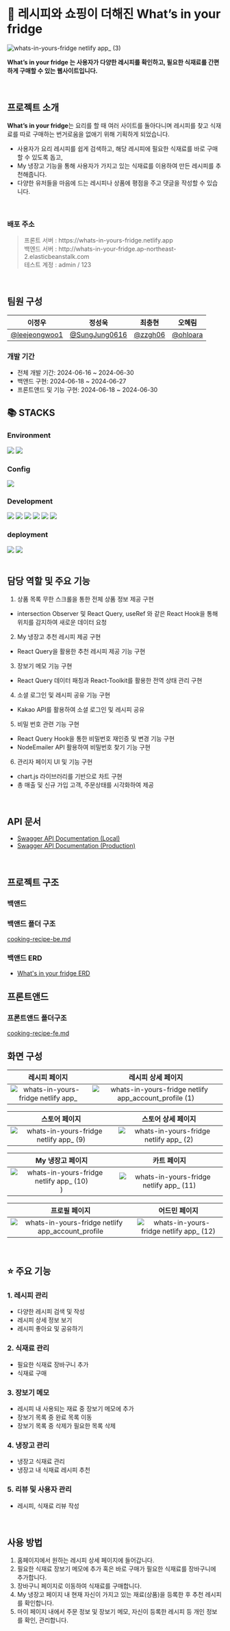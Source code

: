 # 🍴 레시피와 쇼핑이 더해진 What’s in your fridge
![whats-in-yours-fridge netlify app_ (3)](https://github.com/user-attachments/assets/fda42495-0e67-470b-83ee-4fe5f680482f)

**What’s in your fridge 는 사용자가 다양한 레시피를 확인하고, 필요한 식재료를 간편하게 구매할 수 있는 웹사이트입니다.**
>
<br>

## 프로젝트 소개

**What’s in your fridge**는 요리를 할 때 여러 사이트를 돌아다니며 레시피를 찾고 식재료를 따로 구매하는 번거로움을 없애기 위해 기획하게 되었습니다.
- 사용자가 요리 레시피를 쉽게 검색하고, 해당 레시피에 필요한 식재료를 바로 구매할 수 있도록 돕고, 
- My 냉장고 기능을 통해 사용자가 가지고 있는 식재료를 이용하여 만든 레시피를 추천해줍니다.
- 다양한 유저들을 마음에 드는 레시피나 상품에 평점을 주고 댓글을 작성할 수 있습니다.
<br>

### 배포 주소

> <div>프론트 서버 : https://whats-in-yours-fridge.netlify.app</div>
> <div>백엔드 서버 : http://whats-in-your-fridge.ap-northeast-2.elasticbeanstalk.com</div>
> 테스트 계정 : admin / 123
<br>

## 팀원 구성

|이정우|정성욱|최충현|오혜림|
|:------:|:---:|:---:|:-----:|
|[@leejeongwoo1](https://github.com/leejeongwoo1/leejeongwoo1)|[@SungJung0616](https://github.com/SungJung0616)|[@zzgh06](https://github.com/zzgh06)|[@ohloara](https://github.com/ohloara)|<br>

### 개발 기간

- 전체 개발 기간: 2024-06-16 ~ 2024-06-30
- 백앤드 구현: 2024-06-18 ~ 2024-06-27
- 프론트앤드 및 기능 구현: 2024-06-18 ~ 2024-06-30

## 📚 STACKS
### Environment
<img src="https://img.shields.io/badge/git-F05032?style=for-the-badge&logo=git&logoColor=white"> <img src="https://img.shields.io/badge/github-181717?style=for-the-badge&logo=github&logoColor=white">
### Config
<img src="https://img.shields.io/badge/NPM-%23CB3837.svg?style=for-the-badge&logo=npm&logoColor=white">

### Development
<img src="https://img.shields.io/badge/Typescript-3178C6?style=for-the-badge&logo=Typescript&logoColor=white"/> <img src="https://img.shields.io/badge/react-61DAFB?style=for-the-badge&logo=react&logoColor=black"> <img src="https://img.shields.io/badge/node.js-339933?style=for-the-badge&logo=Node.js&logoColor=white">  <img src="https://img.shields.io/badge/express-000000?style=for-the-badge&logo=express&logoColor=white"> <img src="https://img.shields.io/badge/mongoDB-47A248?style=for-the-badge&logo=MongoDB&logoColor=white"> <img src="https://img.shields.io/badge/Tailwind CSS-06B6D4?style=for-the-badge&logo=Tailwind CSS&logoColor=white"/> 

### deployment
<img src="https://img.shields.io/badge/AWS-%23FF9900.svg?style=for-the-badge&logo=amazon-aws&logoColor=white"> <img src="https://img.shields.io/badge/netlify-%23000000.svg?style=for-the-badge&logo=netlify&logoColor=#00C7B7">
<br>
<br>


## 담당 역할 및 주요 기능
1. 상품 목록 무한 스크롤을 통한 전체 상품 정보 제공 구현
- intersection Observer 및 React Query, useRef 와 같은 React Hook을 통해 위치를 감지하여 새로운 데이터 요청

2. My 냉장고 추천 레시피 제공 구현
- React Query을 활용한 추천 레시피 제공 기능 구현

3. 장보기 메모 기능 구현
- React Query 데이터 패칭과 React-Toolkit를 활용한 전역 상태 관리 구현

4. 소셜 로그인 및 레시피 공유 기능 구현
- Kakao API를 활용하여 소셜 로그인 및 레시피 공유     

5. 비밀 번호 관련 기능 구현
- React Query Hook을 통한 비밀번호 재인증 및 변경 기능 구현
- NodeEmailer API 활용하여 비밀번호 찾기 기능 구현

6. 관리자 페이지 UI 및 기능 구현
- chart.js 라이브러리를 기반으로 차트 구현
- 총 매출 및 신규 가입 고객, 주문상태를 시각화하여 제공
<br>

## API 문서

- [Swagger API Documentation (Local)](http://localhost:5000/api-docs)
- [Swagger API Documentation (Production)](http://whats-in-your-fridge.ap-northeast-2.elasticbeanstalk.com/api-docs)
<br>

## 프로젝트 구조

### 백앤드

### 백앤드 폴더 구조

[cooking-recipe-be.md](./cooking-recipe-be.txt)

### 백앤드 ERD

- [What's in your fridge ERD](https://drive.google.com/file/d/1nL1DgvbKRcPwwrjyzDOq8GV-lfK_8kFw/view?usp=sharing)



## 프론트앤드

### 프론트앤드 폴더구조

[cooking-recipe-fe.md](./cooking-recipe-fe.txt)

## 화면 구성

|레시피 페이지|레시피 상세 페이지|
|:------:|:------:|
|![whats-in-yours-fridge netlify app_](https://github.com/user-attachments/assets/41ee5bf0-37c7-4e19-a049-1437d895aa26)|![whats-in-yours-fridge netlify app_account_profile (1)](https://github.com/user-attachments/assets/82c8bce1-d31b-4dc7-b5c1-1a9e558c9b05)|

|스토어 페이지|스토어 상세 페이지|
|:---:|:------:|
|![whats-in-yours-fridge netlify app_ (9)](https://github.com/user-attachments/assets/68fc72ca-90d7-467f-bdb2-397f4d45111c)|![whats-in-yours-fridge netlify app_ (2)](https://github.com/user-attachments/assets/38c51f77-9075-4e3a-8460-406690d813a6)|

|My 냉장고 페이지|카트 페이지|
|:------:|:------:|
|![whats-in-yours-fridge netlify app_ (10)](https://github.com/user-attachments/assets/02c58d8e-5720-43dc-9a13-311044bd10ae))|![whats-in-yours-fridge netlify app_ (11)](https://github.com/user-attachments/assets/7c892f26-3ceb-454e-8589-9cebd2cd16ed)|

|프로필 페이지|어드민 페이지|
|:------:|:------:|
|![whats-in-yours-fridge netlify app_account_profile](https://github.com/user-attachments/assets/00e7466c-30f2-4f48-b472-b3ce8bb13189)|![whats-in-yours-fridge netlify app_ (12)](https://github.com/user-attachments/assets/517c9e7f-1454-4ab3-bb90-b588068e1f63)|
<br>

## ⭐ 주요 기능 
  ### 1. 레시피 관리
  - 다양한 레시피 검색 및 작성
  - 레시피 상세 정보 보기
  - 레시피 좋아요 및 공유하기 
  ### 2. 식재료 관리
  - 필요한 식재료 장바구니 추가
  - 식재료 구매
  ### 3. 장보기 메모
  - 레시피 내 사용되는 재료 중 장보기 메모에 추가
  - 장보기 목록 중 완료 목록 이동
  - 장보기 목록 중 삭제가 필요한 목록 삭제 
  ### 4. 냉장고 관리
  - 냉장고 식재료 관리
  - 냉장고 내 식재료 레시피 추천
  ### 5. 리뷰 및 사용자 관리
  - 레시피, 식재료 리뷰 작성
<br>

## 사용 방법
1. 홈페이지에서 원하는 레시피 상세 페이지에 들어갑니다.
2. 필요한 식재료 장보기 메모에 추가 혹은 바로 구매가 필요한 식재료를 장바구니에 추가합니다.
3. 장바구니 페이지로 이동하여 식재료를 구매합니다.
3. My 냉장고 페이지 내 현재 자신이 가지고 있는 재료(상품)을 등록한 후 추천 레시피를 확인합니다.
5. 마이 페이지 내에서 주문 정보 및 장보기 메모, 자신이 등록한 레시피 등 개인 정보를 확인, 관리합니다.
<br>
